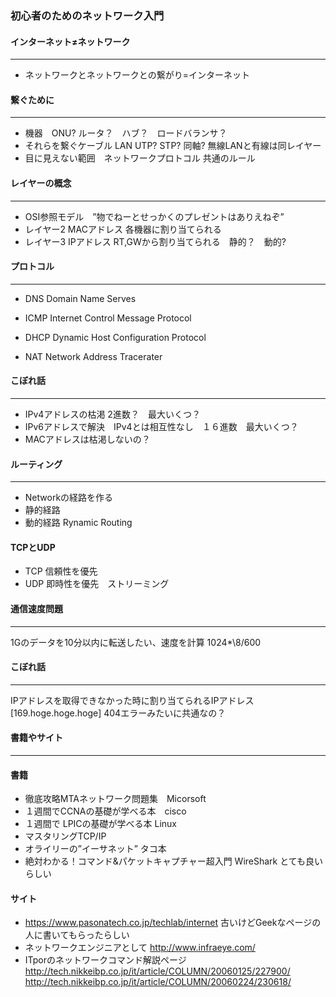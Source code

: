### 初心者のためのネットワーク入門
#### インターネット≠ネットワーク
---
- ネットワークとネットワークとの繋がり=インターネット

#### 繋ぐために
---
- 機器　ONU? ルータ？　ハブ？　ロードバランサ？
- それらを繋ぐケーブル LAN UTP? STP? 同軸? 無線LANと有線は同レイヤー
- 目に見えない範囲　ネットワークプロトコル 共通のルール

#### レイヤーの概念
---
- OSI参照モデル　”物でねーとせっかくのプレゼントはありえねぞ”
- レイヤー2 MACアドレス 各機器に割り当てられる
- レイヤー3 IPアドレス RT,GWから割り当てられる　静的？　動的?

#### プロトコル
---
- DNS Domain Name Serves
- ICMP Internet Control Message Protocol
- DHCP Dynamic Host Configuration Protocol

- NAT Network Address Tracerater

#### こぼれ話
---
- IPv4アドレスの枯渇 2進数？　最大いくつ？
- IPv6アドレスで解決　IPv4とは相互性なし　１６進数　最大いくつ？
- MACアドレスは枯渇しないの？

#### ルーティング
---
- Networkの経路を作る
- 静的経路
- 動的経路 Rynamic Routing

#### TCPとUDP
- TCP 信頼性を優先　
- UDP 即時性を優先　ストリーミング

#### 通信速度問題
---
1Gのデータを10分以内に転送したい、速度を計算
1024\*\8/600

#### こぼれ話
---
IPアドレスを取得できなかった時に割り当てられるIPアドレス
[169.hoge.hoge.hoge] 404エラーみたいに共通なの？

#### 書籍やサイト
---
#### 書籍
- 徹底攻略MTAネットワーク問題集　Micorsoft
- １週間でCCNAの基礎が学べる本　cisco
- １週間で LPICの基礎が学べる本 Linux
- マスタリングTCP/IP
- オライリーの”イーサネット” タコ本
- 絶対わかる！コマンド&パケットキャプチャー超入門 WireShark とても良いらしい

#### サイト
- https://www.pasonatech.co.jp/techlab/internet  古いけどGeekなページの人に書いてもらったらしい
- ネットワークエンジニアとして http://www.infraeye.com/
- ITporのネットワークコマンド解説ページ
http://tech.nikkeibp.co.jp/it/article/COLUMN/20060125/227900/
http://tech.nikkeibp.co.jp/it/article/COLUMN/20060224/230618/
